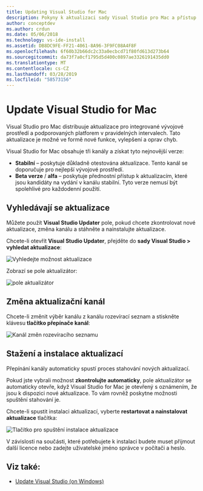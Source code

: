 ```yaml
---
title: Updating Visual Studio for Mac
description: Pokyny k aktualizaci sady Visual Studio pro Mac a přístup k preview verze.
author: conceptdev
ms.author: crdun
ms.date: 05/06/2018
ms.technology: vs-ide-install
ms.assetid: DB8DC9FE-FF21-4061-8A96-3F9FC08A4F8F
ms.openlocfilehash: 6f60b32b66dc2c33a0ecbcd71f80fd613d273b64
ms.sourcegitcommit: da73f7a0cf1795d5d400c0897ae3326191435dd0
ms.translationtype: MT
ms.contentlocale: cs-CZ
ms.lasthandoff: 03/28/2019
ms.locfileid: "58573156"
---
```

# <a name="update-visual-studio-for-mac"></a>Update Visual Studio for Mac

Visual Studio pro Mac distribuuje aktualizace pro integrované vývojové prostředí a podporovaných platforem v pravidelných intervalech. Tato aktualizace je možné ve formě nové funkce, vylepšení a oprav chyb.

Visual Studio for Mac obsahuje tři kanály a získat tyto nejnovější verze:

* **Stabilní** – poskytuje důkladně otestována aktualizace. Tento kanál se doporučuje pro nejlepší vývojové prostředí.
* **Beta verze** / **alfa** – poskytuje přednostní přístup k aktualizacím, které jsou kandidáty na vydání v kanálu stabilní. Tyto verze nemusí být spolehlivé pro každodenní použití.

## <a name="checking-for-updates"></a>Vyhledávají se aktualizace

Můžete použít **Visual Studio Updater** pole, pokud chcete zkontrolovat nové aktualizace, změna kanálu a stáhněte a nainstalujte aktualizace.

Chcete-li otevřít **Visual Studio Updater**, přejděte do **sady Visual Studio > vyhledat aktualizace**:

![Vyhledejte možnost aktualizace](media/update-image1.png)

Zobrazí se pole aktualizátor:

![pole aktualizátor](media/update-image2.png)

## <a name="changing-the-updater-channel"></a>Změna aktualizační kanál

Chcete-li změnit výběr kanálu z kanálu rozevírací seznam a stiskněte klávesu **tlačítko přepínače kanál**:

![Kanál změn rozevíracího seznamu](media/update-image3.png)

## <a name="downloading-and-installing-updates"></a>Stažení a instalace aktualizací

Přepínání kanály automaticky spustí proces stahování nových aktualizací.

Pokud jste vybrali možnost **zkontrolujte automaticky**, pole aktualizátor se automaticky otevře, když Visual Studio for Mac je otevřený s oznámením, že jsou k dispozici nové aktualizace. To vám rovněž poskytne možnosti spuštění stahování je.

Chcete-li spustit instalaci aktualizací, vyberte **restartovat a nainstalovat aktualizace** tlačítka:

![Tlačítko pro spuštění instalace aktualizace](media/update-image4.png)

V závislosti na součásti, které potřebujete k instalaci budete muset přijmout další licence nebo zadejte uživatelské jméno správce v počítači a heslo.

## <a name="see-also"></a>Viz také:

- [Update Visual Studio (on Windows)](/visualstudio/install/update-visual-studio)